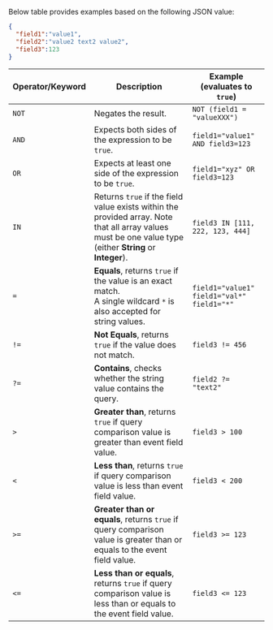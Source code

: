 Below table provides examples based on the following JSON value:
```json
{
  "field1":"value1",
  "field2":"value2 text2 value2",
  "field3":123
}
```

| Operator/Keyword  | Description                                                           | Example (evaluates to `true`) |
| ----------------- | --------------------------------------------------------------------- | ----------------------------- |
| `NOT`             | Negates the result.                                                   | `NOT (field1 = "valueXXX")`   |
| `AND`             | Expects both sides of the expression to be `true`.                    | `field1="value1" AND field3=123` |
| `OR`              | Expects at least one side of the expression to be `true`.             | `field1="xyz" OR field3=123`  |
| `IN`              | Returns `true` if the field value exists within the provided array. Note that all array values must be one value type (either **String** or **Integer**). | `field3 IN [111, 222, 123, 444]` |
| `=`               | **Equals**, returns `true` if the value is an exact match.<br/>A single wildcard `*` is also accepted for string values. | `field1="value1"`<br/>`field1="val*"`<br/>`field1="*"` |
| `!=`              | **Not Equals**, returns `true` if the value does not match.           | `field3 != 456`               |
| `?=`              | **Contains**, checks whether the string value contains the query.     | `field2 ?= "text2"`           |
| `>`               | **Greater than**, returns `true` if query comparison value is greater than event field value. | `field3 > 100` |
| `<`               | **Less than**, returns `true` if query comparison value is less than event field value. | `field3 < 200` |
| `>=`              | **Greater than or equals**, returns `true` if query comparison value is greater than or equals to the event field value. | `field3 >= 123` |
| `<=`              | **Less than or equals**, returns `true` if query comparison value is less than or equals to the event field value. | `field3 <= 123 `|


